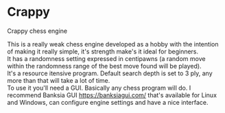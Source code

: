 # Crappy
Crappy chess engine

This is a really weak chess engine developed as a hobby with the intention of making it really simple, it's strength make's it ideal for beginners.  
It has a randomness setting expressed in centipawns (a random move within the randomness range of the best move found will be played).  
It's a resource itensive program. Default search depth is set to 3 ply, any more than that will take a lot of time.  
To use it you'll need a GUI. Basically any chess program will do. I recommend Banksia GUI https://banksiagui.com/ that's available for Linux and Windows, can configure engine settings and have a nice interface.  
